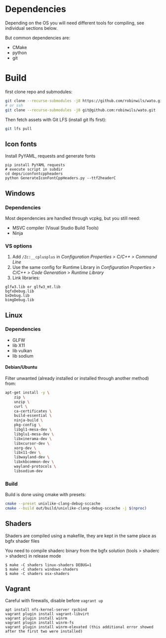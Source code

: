 # Dependencies

Depending on the OS you will need different tools for compiling, see individual sections below.

But common dependencies are:
- CMake
- python
- git

# Build

first clone repo and submodules:
```bash
git clone --recurse-submodules -j8 https://github.com/robinwils/wato.git
# or ssh
git clone --recurse-submodules -j8 git@github.com:robinwils/wato.git
```

Then fetch assets with Git LFS (install git lfs first):
```bash
git lfs pull
```
## Icon fonts

Install PyYAML, requests and generate fonts
```
pip install PyYAML requests
# execute script in subdir
cd deps/iconfontcppheaders
python GenerateIconFontCppHeaders.py --ttf2headerC
```

## Windows

### Dependencies

Most dependencies are handled through vcpkg, but you still need:
- MSVC compiler (Visual Studio Build Tools)
- Ninja

### VS options

1. Add `/Zc:__cplusplus` in *Configuration Properties > C/C++ > Command Line*
2. Use the same config for Runtime Library in *Configuration Properties > C/C++ > Code Generation > Runtime Library*
3. Link libraries:
```
glfw3.lib or glfw3_mt.lib
bgfxDebug.lib
bxDebug.lib
bimgDebug.lib
```

## Linux

### Dependencies

- GLFW
- lib X11
- lib vulkan
- lib sodium

#### Debian/Ubuntu

Filter unwanted (already installed or installed through another method) from:
```bash
apt-get install -y \
    zip \
    unzip \
    curl \
    ca-certificates \
    build-essential \
    ninja-build \
    pkg-config \
    libgl1-mesa-dev \
    libglu1-mesa-dev \
    libxinerama-dev \
    libxcursor-dev \
    xorg-dev \
    libx11-dev \
    libwayland-dev \
    libxkbcommon-dev \
    wayland-protocols \
    libsodium-dev
```
### Build

Build is done using cmake with presets:

```bash
cmake --preset unixlike-clang-debug-sccache
cmake --build out/build/unixlike-clang-debug-sccache -j $(nproc)
```

## Shaders

Shaders are compiled using a makefile, they are kept in the same place as bgfx shader files

You need to compile shaderc binary from the bgfx solution (tools > shaderc > shaderc) in release mode

```
$ make -C shaders linux-shaders DEBUG=1
$ make -C shaders windows-shaders
$ make -C shaders osx-shaders
```

## Vagrant

Careful with firewalls, disable before `vagrant up`

```
apt install nfs-kernel-server rpcbind
vagrant plugin install vagrant-libvirt
vagrant plugin install winrm
vagrant plugin install winrm-fs
vagrant plugin install winrm-elevated (this additional error showed after the first two were installed)
```
